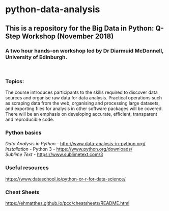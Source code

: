 # python-data-analysis

## This is a repository for the Big Data in Python: Q-Step Workshop (November 2018)

### A two hour hands-on workshop led by Dr Diarmuid McDonnell, University of Edinburgh.

<br>

### Topics: 

The course introduces participants to the skills required to discover data sources and organise raw data for data analysis. Practical operations such as scraping data from the web, organising and processing large datasets, and exporting files for analysis in other software packages will be covered. There will be an emphasis on developing accurate, efficient, transparent and reproducible code.

### Python basics

_Data Analysis in Python_ - http://www.data-analysis-in-python.org/ <br />
_Installation_ - Python 3 - https://www.python.org/downloads/   <br />
_Sublime Text_ - https://www.sublimetext.com/3

### Useful resources

https://www.dataschool.io/python-or-r-for-data-science/

### Cheat Sheets

https://ehmatthes.github.io/pcc/cheatsheets/README.html
